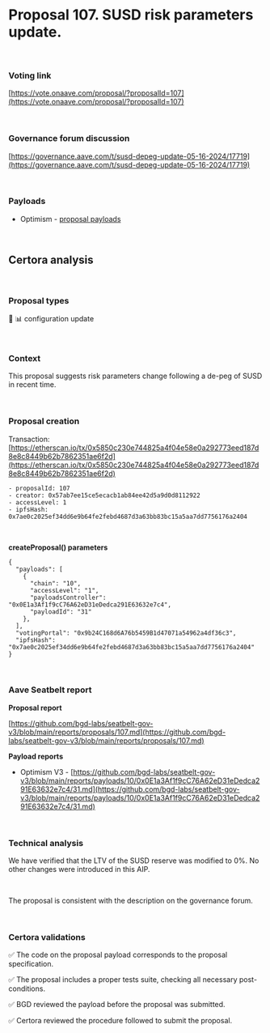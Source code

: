 # Proposal 107. SUSD risk parameters update.

<br>

### Voting link

[https://vote.onaave.com/proposal/?proposalId=107](https://vote.onaave.com/proposal/?proposalId=107)

<br>

### Governance forum discussion

[https://governance.aave.com/t/susd-depeg-update-05-16-2024/17719](https://governance.aave.com/t/susd-depeg-update-05-16-2024/17719)

<br>

### Payloads

* Optimism - [proposal payloads](https://optimistic.etherscan.io/address/0x9259C93a5044186d3bdC435b5b516B7fbcc27Cac#code#F1#L1)

<br>

## Certora analysis

<br>

### Proposal types

:wrench: :bar_chart: configuration update

<br>

### Context

This proposal suggests risk parameters change following a de-peg of SUSD in recent time.

<br>

### Proposal creation

Transaction: [https://etherscan.io/tx/0x5850c230e744825a4f04e58e0a292773eed187d8e8c8449b62b7862351ae6f2d](https://etherscan.io/tx/0x5850c230e744825a4f04e58e0a292773eed187d8e8c8449b62b7862351ae6f2d)

```
- proposalId: 107
- creator: 0x57ab7ee15ce5ecacb1ab84ee42d5a9d0d8112922
- accessLevel: 1
- ipfsHash: 0x7ae0c2025ef34dd6e9b64fe2febd4687d3a63bb83bc15a5aa7dd7756176a2404
```

<br>

**createProposal() parameters**

```
{
  "payloads": [ 
    { 
      "chain": "10", 
      "accessLevel": "1", 
      "payloadsController": "0x0E1a3Af1f9cC76A62eD31eDedca291E63632e7c4", 
      "payloadId": "31" 
    }, 
  ], 
  "votingPortal": "0x9b24C168d6A76b5459B1d47071a54962a4df36c3", 
  "ipfsHash": "0x7ae0c2025ef34dd6e9b64fe2febd4687d3a63bb83bc15a5aa7dd7756176a2404" 
}
```

<br>

### Aave Seatbelt report

**Proposal report**

[https://github.com/bgd-labs/seatbelt-gov-v3/blob/main/reports/proposals/107.md](https://github.com/bgd-labs/seatbelt-gov-v3/blob/main/reports/proposals/107.md)

**Payload reports**

* Optimism V3 - [https://github.com/bgd-labs/seatbelt-gov-v3/blob/main/reports/payloads/10/0x0E1a3Af1f9cC76A62eD31eDedca291E63632e7c4/31.md](https://github.com/bgd-labs/seatbelt-gov-v3/blob/main/reports/payloads/10/0x0E1a3Af1f9cC76A62eD31eDedca291E63632e7c4/31.md)

<br>

### Technical analysis

We have verified that the LTV of the SUSD reserve was modified to 0%. No other changes were introduced in this AIP.

<br>

The proposal is consistent with the description on the governance forum.

<br>

### Certora validations

:white_check_mark: The code on the proposal payload corresponds to the proposal specification.

:white_check_mark: The proposal includes a proper tests suite, checking all necessary post-conditions. 

:white_check_mark: BGD reviewed the payload before the proposal was submitted. 

:white_check_mark: Certora reviewed the procedure followed to submit the proposal.
